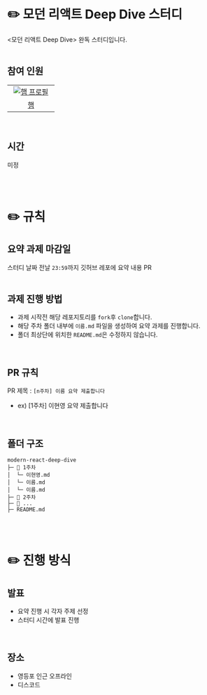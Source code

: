 # ✏️ 모던 리액트 Deep Dive 스터디

<모던 리액트 Deep Dive> 완독 스터디입니다.
<br/>
<br/>

## 참여 인원
<table>
  <tr>
    <td align="center" width="92px">
      <a href="https://github.com/hamo-o" target="_blank">
        <img src="https://github.com/hamo-o.png?width=200px" alt="햄 프로필" />
      </a>
    </td>
  </tr>
  <tr>
    <td align="center">
      <a href="https://github.com/hamo-o" target="_blank">
        햄
      </a>
    </td>
  </tr>
</table>
<br/>

## 시간
미정

<br/>
<br/>

# ✏️ 규칙

## 요약 과제 마감일
스터디 날짜 전날 `23:59`까지 깃허브 레포에 요약 내용 PR
<br/>
<br/>

## 과제 진행 방법
- 과제 시작전 해당 레포지토리를 `fork`후 `clone`합니다.
- 해당 주차 폴더 내부에 `이름.md` 파일을 생성하여 요약 과제를 진행합니다.
- 폴더 최상단에 위치한 `README.md`은 수정하지 않습니다.
<br/>

## PR 규칙
PR 제목 : `[n주차] 이름 요약 제출합니다`
  - ex) [1주차] 이현영 요약 제출합니다
<br/>

## 폴더 구조
```
modern-react-deep-dive
├─ 📁 1주차
│  └─ 이현영.md
│  └─ 이름.md
│  └─ 이름.md
├─ 📁 2주차
├─ 📁 ...
├─ README.md
```
<br/>
<br/>

# ✏️ 진행 방식

## 발표
- 요약 진행 시 각자 주제 선정
- 스터디 시간에 발표 진행
<br/>

## 장소
- 영등포 인근 오프라인
- 디스코드
